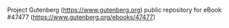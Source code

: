 Project Gutenberg (https://www.gutenberg.org) public repository for eBook #47477 (https://www.gutenberg.org/ebooks/47477)
